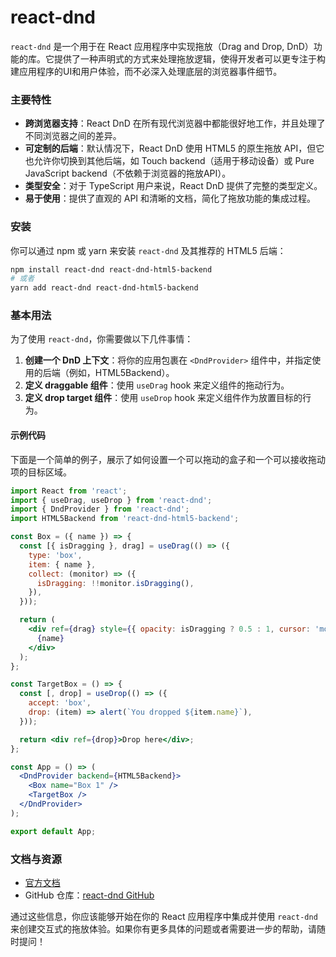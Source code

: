 # react-dnd
`react-dnd` 是一个用于在 React 应用程序中实现拖放（Drag and Drop, DnD）功能的库。它提供了一种声明式的方式来处理拖放逻辑，使得开发者可以更专注于构建应用程序的UI和用户体验，而不必深入处理底层的浏览器事件细节。

### 主要特性

- **跨浏览器支持**：React DnD 在所有现代浏览器中都能很好地工作，并且处理了不同浏览器之间的差异。
- **可定制的后端**：默认情况下，React DnD 使用 HTML5 的原生拖放 API，但它也允许你切换到其他后端，如 Touch backend（适用于移动设备）或 Pure JavaScript backend（不依赖于浏览器的拖放API）。
- **类型安全**：对于 TypeScript 用户来说，React DnD 提供了完整的类型定义。
- **易于使用**：提供了直观的 API 和清晰的文档，简化了拖放功能的集成过程。

### 安装

你可以通过 npm 或 yarn 来安装 `react-dnd` 及其推荐的 HTML5 后端：

```bash
npm install react-dnd react-dnd-html5-backend
# 或者
yarn add react-dnd react-dnd-html5-backend
```

### 基本用法

为了使用 `react-dnd`，你需要做以下几件事情：

1. **创建一个 DnD 上下文**：将你的应用包裹在 `<DndProvider>` 组件中，并指定使用的后端（例如，HTML5Backend）。
2. **定义 draggable 组件**：使用 `useDrag` hook 来定义组件的拖动行为。
3. **定义 drop target 组件**：使用 `useDrop` hook 来定义组件作为放置目标的行为。

#### 示例代码

下面是一个简单的例子，展示了如何设置一个可以拖动的盒子和一个可以接收拖动项的目标区域。

```jsx
import React from 'react';
import { useDrag, useDrop } from 'react-dnd';
import { DndProvider } from 'react-dnd';
import HTML5Backend from 'react-dnd-html5-backend';

const Box = ({ name }) => {
  const [{ isDragging }, drag] = useDrag(() => ({
    type: 'box',
    item: { name },
    collect: (monitor) => ({
      isDragging: !!monitor.isDragging(),
    }),
  }));

  return (
    <div ref={drag} style={{ opacity: isDragging ? 0.5 : 1, cursor: 'move' }}>
      {name}
    </div>
  );
};

const TargetBox = () => {
  const [, drop] = useDrop(() => ({
    accept: 'box',
    drop: (item) => alert(`You dropped ${item.name}`),
  }));

  return <div ref={drop}>Drop here</div>;
};

const App = () => (
  <DndProvider backend={HTML5Backend}>
    <Box name="Box 1" />
    <TargetBox />
  </DndProvider>
);

export default App;
```

### 文档与资源

- [官方文档](https://react-dnd.github.io/react-dnd/docs/overview)
- GitHub 仓库：[react-dnd GitHub](https://github.com/react-dnd/react-dnd)

通过这些信息，你应该能够开始在你的 React 应用程序中集成并使用 `react-dnd` 来创建交互式的拖放体验。如果你有更多具体的问题或者需要进一步的帮助，请随时提问！